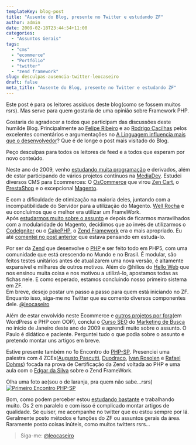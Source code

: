 ```yaml
---
templateKey: blog-post
title: "Ausente do Blog, presente no Twitter e estudando ZF"
author: admin
date: 2009-02-18T23:44:54+11:00
categories:
  - "Assuntos Gerais"
tags:
  - "cms"
  - "ecommerce"
  - "Portfólio"
  - "twitter"
  - "zend framework"
slug: desculpas-ausencia-twitter-leocaseiro
draft: false
meta_title: "Ausente do Blog, presente no Twitter e estudando ZF"
---
```


Este post é para os leitores assíduos deste blog(como se fossem muitos rsrs). Mas serve para quem gostaria de uma opinião sobre Framework PHP.

Gostaria de agradecer a todos que participam das discussões deste humilde Blog. Principalmente ao [Felipe Ribeiro](http://feliperibeiro.com/) e ao [Rodrigo Cacilhas](http://montegasppa.blogspot.com/) pelos excelentes comentários e argumentações no [A Linguagem influencia mais que o desenvolvedor](https://leocaseiro.com.br/linguagem-influencia-mais-q-desenvolvedor)? Que é de longe o post mais visitado do Blog.

Peço desculpas para todos os leitores de feed e a todos que esperam por novo conteúdo.

Neste ano de 2009, venho [estudando muita programação](https://leocaseiro.com.br/programador-web-estuda-mais-q-medico) e derivados, além de estar participando de vários projetos contínuos na [MediaDev](http://www.mediadev.com.br/). Estudei diversos CMS para Ecommerces: O [OsCommerce](http://www.oscommerce.com/) que virou [Zen Cart](http://www.zencart.com/), o [PrestaShop](http://www.prestashop.com/) e o excepcional [Magento](http://www.magentocommerce.com/).

E com a dificuldade de otimização na maioria deles, juntando com a incompatibilidade do Servidor para a utilização do Magento. [Well Rocha](http://wellrocha.com.br/) e eu concluímos que o melhor era utilizar um FrameWork.\
Após [estudarmos muito sobre o assunto](https://leocaseiro.com.br/programador-web-estuda-mais-q-medico) e depois de ficarmos maravilhados com a modularidade do Magento, decidimos que ao invés de utilizarmos o [CodeIgniter](http://codeigniter.com/) ou o [CakePHP](http://cakephp.org/), o [Zend Framework](http://zendframework.com/) era o mais apropriado. Eu até [comentei no post anterior](http://https://leocaseiro.com.br/linguagem-influencia-mais-q-desenvolvedor) que estava pensando em estudá-lo.

Por ser da [Zend](http://www.zend.com/) que desenvolve o [PHP](http://www.php.net/) e ser feito todo em PHP5, com uma comunidade que está crescendo no Mundo e no Brasil. É modular, são feitos testes unitários antes de atualizarem uma nova versão, é altamente expansível e milhares de outros motivos. Além do @hilios do [Hello Web](http://www.helloweb.blog.br/) que nos ensinou muita coisa e nos motivou a utilizá-lo, apostamos todas as fichas nele. E como esperado, estamos concluindo nosso primeiro sistema em ZF.\
Em breve, desejo postar um passo a passo para quem está iniciando no ZF. Enquanto isso, siga-me no Twitter que eu comento diversos componentes dele. [@leocaseiro](http://twitter.com/leocaseiro)

Além de estar envolvido neste Ecommerce e [outros projetos por fora](https://leocaseiro.com.br/nao-cobre-como-sobrinhos-p-construir-sites)(em WordPress e PHP com OOP), concluí o [Curso SEO](http://www.marketingdebusca.com.br/curso-seo/) do [Marketing de Busca](http://www.marketingdebusca.com.br/) no início de Janeiro deste ano de 2009 e aprendi muito sobre o assunto. O Paulo é didático e paciente. Perguntei tudo o que podia sobre o assunto e pretendo montar uns artigos em breve.

Estive presente também no 1o Encontro do [PHP-SP](http://phpsp.org.br/). Presenciei uma palestra com 4 ZCEs([Augusto Pascutti](http://www.augustopascutti.com/), [Duodraco](http://duodraco.wordpress.com/), [Ivan Rosolen](http://ivanrosolen.com/) e [Rafael Dohms](http://www.rafaeldohms.com.br/)) focada na prova de Certificação da Zend voltada ao PHP e uma aula com o [Edgar da Silva](http://www.manjaphp.com.br/) sobre o Zend FrameWork.

Olha uma foto ae(sou o de laranja, pra quem não sabe...rsrs)
[![Primeiro Encontro PHP-SP](/img/desculpas-ausencia-twitter-leocaseiro/3261843948_b422fdde4d.jpg "Primeiro Encontro PHP-SP")](http://www.flickr.com/photos/joseluizcoe/3261843948/sizes/l/ "Primeiro Encontro PHP-SP")

Bom, como podem perceber estou [estudando bastante](https://leocaseiro.com.br/programador-web-estuda-mais-q-medico) e trabalhando muito. Os 2 em paralelo e com isso é complicado montar artigos de qualidade.
Se quiser, me acompanhe no twitter que eu estou sempre por lá. Geralmente posto métodos e funções do ZF ou assuntos gerais da área. Raramente posto coisas inúteis, como muitos twitters rsrs...

> Siga-me: [@leocaseiro](http://twitter.com/leocaseiro)
